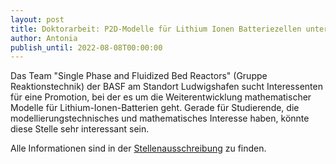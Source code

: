 ```yaml
---
layout: post
title: Doktorarbeit: P2D-Modelle für Lithium Ionen Batteriezellen unter Einbeziehung der Kathodenmorphologie (m/w/d)
author: Antonia
publish_until: 2022-08-08T00:00:00
---
```


Das Team "Single Phase and Fluidized Bed Reactors" (Gruppe
Reaktionstechnik) der BASF am Standort Ludwigshafen sucht Interessenten für eine Promotion, bei der es um die Weiterentwicklung mathematischer Modelle 
für Lithium-Ionen-Batterien geht. 
Gerade für Studierende, die
modellierungstechnisches und mathematisches Interesse haben, könnte
diese Stelle sehr interessant sein.

Alle Informationen sind in der [Stellenausschreibung](/dokumente/ausschreibungen_jobboerse/2022-03-08-basf.pdf) zu finden.
